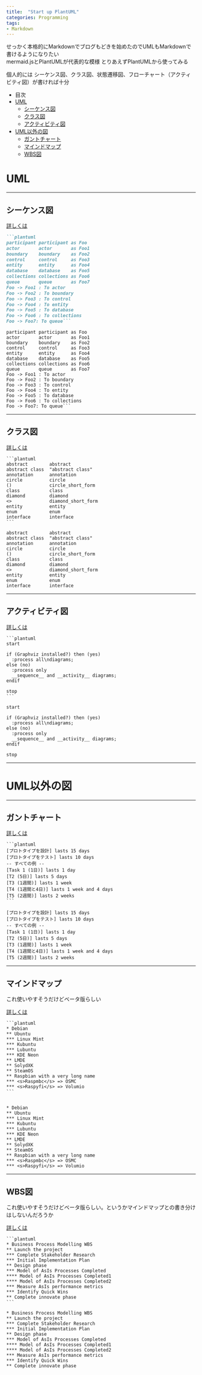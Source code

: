 ```yaml
---
title:  "Start up PlantUML"
categories: Programming
tags:
- Markdown
---
```


せっかく本格的にMarkdownでブログもどきを始めたのでUMLもMarkdownで書けるようになりたい
<br/>
mermaid.jsとPlantUMLが代表的な模様
とりあえずPlantUMLから使ってみる
<br/>

個人的には
シーケンス図、クラス図、状態遷移図、フローチャート（アクティビティ図）が書ければ十分 

- 目次
- [UML](#uml)
  - [シーケンス図](#シーケンス図)
  - [クラス図](#クラス図)
  - [アクティビティ図](#アクティビティ図)
- [UML以外の図](#uml以外の図)
  - [ガントチャート](#ガントチャート)
  - [マインドマップ](#マインドマップ)
  - [WBS図](#wbs図)

# UML
---
## シーケンス図

[詳しくは](https://plantuml.com/ja/sequence-diagram)

````markdown
```plantuml
participant participant as Foo
actor       actor       as Foo1
boundary    boundary    as Foo2
control     control     as Foo3
entity      entity      as Foo4
database    database    as Foo5
collections collections as Foo6
queue       queue       as Foo7
Foo -> Foo1 : To actor 
Foo -> Foo2 : To boundary
Foo -> Foo3 : To control
Foo -> Foo4 : To entity
Foo -> Foo5 : To database
Foo -> Foo6 : To collections
Foo -> Foo7: To queue```
````

```plantuml
participant participant as Foo
actor       actor       as Foo1
boundary    boundary    as Foo2
control     control     as Foo3
entity      entity      as Foo4
database    database    as Foo5
collections collections as Foo6
queue       queue       as Foo7
Foo -> Foo1 : To actor 
Foo -> Foo2 : To boundary
Foo -> Foo3 : To control
Foo -> Foo4 : To entity
Foo -> Foo5 : To database
Foo -> Foo6 : To collections
Foo -> Foo7: To queue```
```
---

## クラス図

[詳しくは](https://plantuml.com/ja/class-diagram)

````
```plantuml
abstract        abstract
abstract class  "abstract class"
annotation      annotation
circle          circle
()              circle_short_form
class           class
diamond         diamond
<>              diamond_short_form
entity          entity
enum            enum
interface       interface
```
````

```plantuml
abstract        abstract
abstract class  "abstract class"
annotation      annotation
circle          circle
()              circle_short_form
class           class
diamond         diamond
<>              diamond_short_form
entity          entity
enum            enum
interface       interface
```
---
## アクティビティ図

[詳しくは](https://plantuml.com/ja/activity-diagram-beta)

````
```plantuml
start

if (Graphviz installed?) then (yes)
  :process all\ndiagrams;
else (no)
  :process only
  __sequence__ and __activity__ diagrams;
endif

stop
```
````

```plantuml
start

if (Graphviz installed?) then (yes)
  :process all\ndiagrams;
else (no)
  :process only
  __sequence__ and __activity__ diagrams;
endif

stop
```
---
# UML以外の図
---
## ガントチャート

[詳しくは](https://plantuml.com/ja/gantt-diagram)

````
```plantuml
[プロトタイプを設計] lasts 15 days
[プロトタイプをテスト] lasts 10 days
-- すべての例 --
[Task 1 (1日)] lasts 1 day
[T2 (5日)] lasts 5 days
[T3 (1週間)] lasts 1 week
[T4 (1週間と4日)] lasts 1 week and 4 days
[T5 (2週間)] lasts 2 weeks
```
````

```plantuml
[プロトタイプを設計] lasts 15 days
[プロトタイプをテスト] lasts 10 days
-- すべての例 --
[Task 1 (1日)] lasts 1 day
[T2 (5日)] lasts 5 days
[T3 (1週間)] lasts 1 week
[T4 (1週間と4日)] lasts 1 week and 4 days
[T5 (2週間)] lasts 2 weeks
```

---
## マインドマップ
これ使いやすそうだけどベータ版らしい

[詳しくは](https://plantuml.com/ja/mindmap-diagram)

````
```plantuml
* Debian
** Ubuntu
*** Linux Mint
*** Kubuntu
*** Lubuntu
*** KDE Neon
** LMDE
** SolydXK
** SteamOS
** Raspbian with a very long name
*** <s>Raspmbc</s> => OSMC
*** <s>Raspyfi</s> => Volumio
```
````

```plantuml

* Debian
** Ubuntu
*** Linux Mint
*** Kubuntu
*** Lubuntu
*** KDE Neon
** LMDE
** SolydXK
** SteamOS
** Raspbian with a very long name
*** <s>Raspmbc</s> => OSMC
*** <s>Raspyfi</s> => Volumio

```


---
## WBS図

これ使いやすそうだけどベータ版らしい。というかマインドマップとの書き分けはしないんだろうか

[詳しくは](https://plantuml.com/ja/wbs-diagram)


````
```plantuml
* Business Process Modelling WBS
** Launch the project
*** Complete Stakeholder Research
*** Initial Implementation Plan
** Design phase
*** Model of AsIs Processes Completed
**** Model of AsIs Processes Completed1
**** Model of AsIs Processes Completed2
*** Measure AsIs performance metrics
*** Identify Quick Wins
** Complete innovate phase
```
````

```plantuml
* Business Process Modelling WBS
** Launch the project
*** Complete Stakeholder Research
*** Initial Implementation Plan
** Design phase
*** Model of AsIs Processes Completed
**** Model of AsIs Processes Completed1
**** Model of AsIs Processes Completed2
*** Measure AsIs performance metrics
*** Identify Quick Wins
** Complete innovate phase
```

